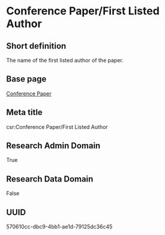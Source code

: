 # Conference Paper/First Listed Author
## Short definition
The name of the first listed author of the paper.
## Base page
[Conference Paper](../../Objects/Conference%20Paper.md)
## Meta title
csr:Conference Paper/First Listed Author
## Research Admin Domain
True
## Research Data Domain
False
## UUID
570610cc-dbc9-4bb1-ae1d-79125dc36c45
